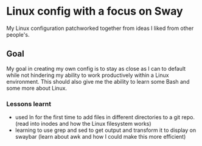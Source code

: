 # Linux config with a focus on Sway
My Linux configuration patchworked together from ideas I liked from other people's.

## Goal
My goal in creating my own config is to stay as close as I can to default while not hindering my ability to work productively within a Linux environment. This should also give me the ability to learn some Bash and some more about Linux.

### Lessons learnt
* used ln for the first time to add files in different directories to a git repo. (read into inodes and how the Linux filesystem works)
* learning to use grep and sed to get output and transform it to display on swaybar (learn about awk and how I could make this more efficient)
